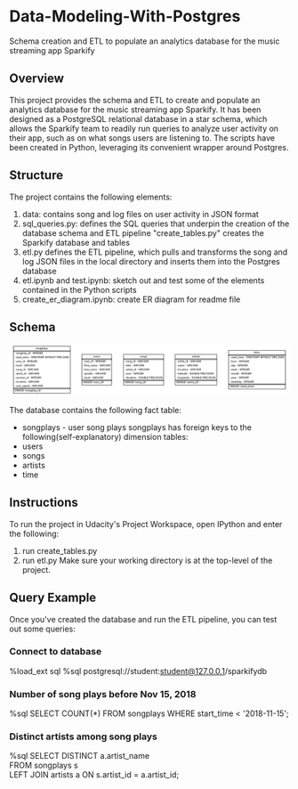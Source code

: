 # Data-Modeling-With-Postgres
Schema creation and ETL to populate an analytics database for the music streaming app Sparkify

## Overview
This project provides the schema and ETL to create and populate an analytics database for the music streaming app Sparkify.
It has been designed as a PostgreSQL relational database in a star schema, which allows the Sparkify team to readily run queries to analyze user activity on their app, such as on what songs users are listening to. The scripts have been created in Python, leveraging its convenient wrapper around Postgres.

## Structure
The project contains the following elements:

1. data: contains song and log files on user activity in JSON format
2. sql_queries.py: defines the SQL queries that underpin the creation of the database schema and ETL pipeline
   "create_tables.py" creates the Sparkify database and tables
3. etl.py defines the ETL pipeline, which pulls and transforms the song and log JSON files in the local directory 
   and inserts them into the Postgres database
4. etl.ipynb and test.ipynb: sketch out and test some of the elements contained in the Python scripts
5. create_er_diagram.ipynb: create ER diagram for readme file

## Schema
![Star Schema](sparkifydb_erd.png?raw=true)

The database contains the following fact table:
* songplays - user song plays
songplays has foreign keys to the following(self-explanatory) dimension tables:
* users
* songs
* artists
* time

## Instructions
To run the project in Udacity's Project Workspace, open IPython and enter the following:
1. run create_tables.py
2. run etl.py
Make sure your working directory is at the top-level of the project.

## Query Example
Once you've created the database and run the ETL pipeline, you can test out some queries:

### Connect to database
%load_ext sql
%sql postgresql://student:student@127.0.0.1/sparkifydb

### Number of song plays before Nov 15, 2018
%sql SELECT COUNT(*) FROM songplays WHERE start_time < '2018-11-15';

### Distinct artists among song plays
%sql SELECT DISTINCT a.artist_name \
FROM songplays s \
LEFT JOIN artists a ON s.artist_id = a.artist_id;
